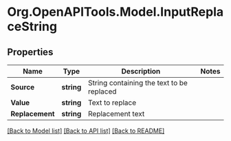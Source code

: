 # Org.OpenAPITools.Model.InputReplaceString
## Properties

Name | Type | Description | Notes
------------ | ------------- | ------------- | -------------
**Source** | **string** | String containing the text to be replaced | 
**Value** | **string** | Text to replace | 
**Replacement** | **string** | Replacement text | 

[[Back to Model list]](../README.md#documentation-for-models) [[Back to API list]](../README.md#documentation-for-api-endpoints) [[Back to README]](../README.md)

